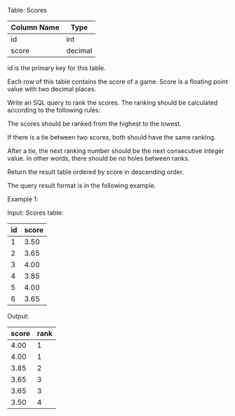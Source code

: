 Table: Scores

| Column Name | Type    |
|-------------|---------|
| id          | int     |
| score       | decimal |

id is the primary key for this table.

Each row of this table contains the score of a game. Score is a floating point value with two decimal places.
 

Write an SQL query to rank the scores. The ranking should be calculated according to the following rules:

The scores should be ranked from the highest to the lowest.

If there is a tie between two scores, both should have the same ranking.

After a tie, the next ranking number should be the next consecutive integer value. In other words, there should be no holes between ranks.

Return the result table ordered by score in descending order.

The query result format is in the following example.

 

Example 1:

Input: 
Scores table:

| id | score |
|----|-------|
| 1  | 3.50  |
| 2  | 3.65  |
| 3  | 4.00  |
| 4  | 3.85  |
| 5  | 4.00  |
| 6  | 3.65  |

Output: 


| score | rank |
|-------|------|
| 4.00  | 1    |
| 4.00  | 1    |
| 3.85  | 2    |
| 3.65  | 3    |
| 3.65  | 3    |
| 3.50  | 4    |
